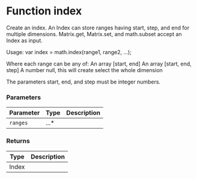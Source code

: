 # Function index

Create an index. An Index can store ranges having start, step, and end for multiple dimensions. Matrix.get, Matrix.set, and math.subset accept an Index as input.

Usage:     var index = math.index(range1, range2, ...);

Where each range can be any of:     An array [start, end]     An array [start, end, step]     A number     null, this will create select the whole dimension

The parameters start, end, and step must be integer numbers.


### Parameters

Parameter | Type | Description
--------- | ---- | -----------
`ranges` | ...* | 

### Returns

Type | Description
---- | -----------
Index | 




<!-- Note: This file is automatically generated from source code comments. Changes made in this file will be overridden. -->
